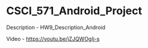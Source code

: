 # CSCI_571_Android_Project

Description - HW9_Description_Android


Video - https://youtu.be/jZJQWOgIj-s
